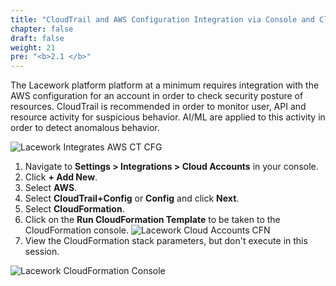 ```yaml
---
title: "CloudTrail and AWS Configuration Integration via Console and CloudFormation"
chapter: false
draft: false
weight: 21
pre: "<b>2.1 </b>"
---
```


The Lacework platform platform at a minimum requires integration with the AWS configuration for an account in order to check security posture of resources. CloudTrail is recommended in order to monitor user, API and resource activity for suspicious behavior. AI/ML are applied to this activity in order to detect anomalous behavior.

![Lacework Integrates AWS CT CFG](/images/lacework-integrates-aws-ct-cfg.png)

1. Navigate to **Settings > Integrations > Cloud Accounts** in your console.
2. Click **+ Add New**.
3. Select **AWS**.
4. Select **CloudTrail+Config** or **Config** and click **Next**.
5. Select **CloudFormation**.
6. Click on the **Run CloudFormation Template** to be taken to the CloudFormation console.
   ![Lacework Cloud Accounts CFN](/images/lacework-cloud-accounts-cfn.png)
7. View the CloudFormation stack parameters, but don't execute in this session.

![Lacework CloudFormation Console](/images/lacework-cloudformation-console.png)
